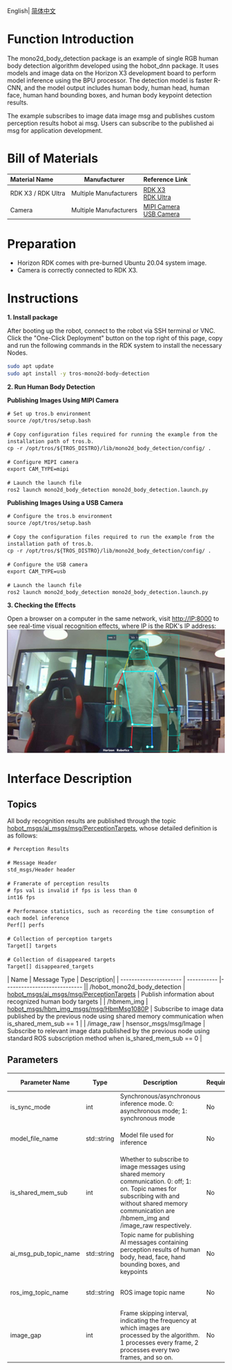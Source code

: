 English| [简体中文](./README_cn.md)

# Function Introduction

The mono2d_body_detection package is an example of single RGB human body detection algorithm developed using the hobot_dnn package. It uses models and image data on the Horizon X3 development board to perform model inference using the BPU processor.
The detection model is faster R-CNN, and the model output includes human body, human head, human face, human hand bounding boxes, and human body keypoint detection results.

The example subscribes to image data image msg and publishes custom perception results hobot ai msg. Users can subscribe to the published ai msg for application development.


# Bill of Materials

| Material Name        | Manufacturer | Reference Link                                               |
| :------------------- | ------------ | ------------------------------------------------------------ |
| RDK X3 / RDK Ultra    | Multiple Manufacturers | [RDK X3](https://developer.horizon.cc/rdkx3)<br>[RDK Ultra](https://developer.horizon.cc/rdkultra) |
| Camera              | Multiple Manufacturers | [MIPI Camera](https://developer.horizon.cc/nodehubdetail/168958376283445781)<br>[USB Camera](https://developer.horizon.cc/nodehubdetail/168958376283445777)|


# Preparation

- Horizon RDK comes with pre-burned Ubuntu 20.04 system image.
- Camera is correctly connected to RDK X3.

# Instructions

**1. Install package**

After booting up the robot, connect to the robot via SSH terminal or VNC. Click the "One-Click Deployment" button on the top right of this page, copy and run the following commands in the RDK system to install the necessary Nodes.

```bash
sudo apt update
sudo apt install -y tros-mono2d-body-detection
```

**2. Run Human Body Detection**

**Publishing Images Using MIPI Camera**

```shell
# Set up tros.b environment
source /opt/tros/setup.bash

# Copy configuration files required for running the example from the installation path of tros.b.
cp -r /opt/tros/${TROS_DISTRO}/lib/mono2d_body_detection/config/ .

# Configure MIPI camera
export CAM_TYPE=mipi

# Launch the launch file
ros2 launch mono2d_body_detection mono2d_body_detection.launch.py

```

**Publishing Images Using a USB Camera**

```shell
# Configure the tros.b environment
source /opt/tros/setup.bash

# Copy the configuration files required to run the example from the installation path of tros.b.
cp -r /opt/tros/${TROS_DISTRO}/lib/mono2d_body_detection/config/ .

# Configure the USB camera
export CAM_TYPE=usb

# Launch the launch file
ros2 launch mono2d_body_detection mono2d_body_detection.launch.py
```

**3. Checking the Effects**

Open a browser on a computer in the same network, visit [http://IP:8000](http://IP:8000) to see real-time visual recognition effects, where IP is the RDK's IP address:
![](./imgs/mono2d_body_detecion_render.jpg)

# Interface Description

## Topics

All body recognition results are published through the topic [hobot_msgs/ai_msgs/msg/PerceptionTargets](https://github.com/HorizonRDK/hobot_msgs/blob/develop/ai_msgs/msg/PerceptionTargets.msg), whose detailed definition is as follows:
```shell
# Perception Results

# Message Header
std_msgs/Header header

# Framerate of perception results
# fps val is invalid if fps is less than 0
int16 fps

# Performance statistics, such as recording the time consumption of each model inference
Perf[] perfs

# Collection of perception targets
Target[] targets

# Collection of disappeared targets
Target[] disappeared_targets
```


| Name                 | Message Type        | Description|
| ---------------------- | ----------- |---------------------------- || /hobot_mono2d_body_detection | [hobot_msgs/ai_msgs/msg/PerceptionTargets](https://github.com/HorizonRDK/hobot_msgs/blob/develop/ai_msgs/msg/PerceptionTargets.msg) | Publish information about recognized human body targets |
| /hbmem_img | [hobot_msgs/hbm_img_msgs/msg/HbmMsg1080P](https://github.com/HorizonRDK/hobot_msgs/blob/develop/hbm_img_msgs/msg/HbmMsg1080P.msg) | Subscribe to image data published by the previous node using shared memory communication when is_shared_mem_sub == 1 |
| /image_raw | hsensor_msgs/msg/Image | Subscribe to relevant image data published by the previous node using standard ROS subscription method when is_shared_mem_sub == 0 |



## Parameters

| Parameter Name         | Type        | Description                                                                                                                          | Required | Supported Configurations              | Default Value                                         |
| ----------------------  | ----------- | ------------------------------------------------------------------------------------------------------------------------------------- | -------- | ----------------------------------- | ---------------------------------------------------- |
| is_sync_mode            | int         | Synchronous/asynchronous inference mode. 0: asynchronous mode; 1: synchronous mode                                                     | No       | 0/1                                  | 0                                                    |
| model_file_name         | std::string | Model file used for inference                                                                                                        | No       | Configured based on actual model path | config/multitask_body_head_face_hand_kps_960x544.hbm  |
| is_shared_mem_sub       | int         | Whether to subscribe to image messages using shared memory communication. 0: off; 1: on. Topic names for subscribing with and without shared memory communication are /hbmem_img and /image_raw respectively. | No       | 0/1                                  | 1                                                    |
| ai_msg_pub_topic_name   | std::string | Topic name for publishing AI messages containing perception results of human body, head, face, hand bounding boxes, and keypoints | No       | Configured based on deployment environment | /hobot_mono2d_body_detection                         |
| ros_img_topic_name      | std::string | ROS image topic name | No       | Configured based on deployment environment | /image_raw                         |
| image_gap               | int         | Frame skipping interval, indicating the frequency at which images are processed by the algorithm. 1 processes every frame, 2 processes every two frames, and so on. | No       | Configured based on deployment environment | 1                         |
